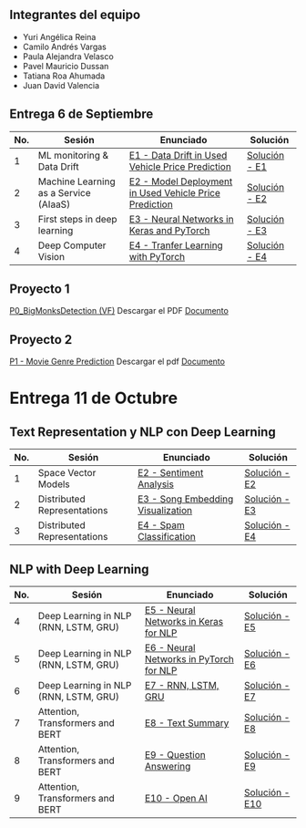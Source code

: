 ## Integrantes del equipo
- Yuri Angélica Reina
- Camilo Andrés Vargas
- Paula Alejandra Velasco
- Pavel Mauricio Dussan
- Tatiana Roa Ahumada
- Juan David Valencia

## Entrega 6 de Septiembre

| No. | Sesión    | Enunciado      | Solución           |
|-----|-------------|---------------|--------------------|
| 1   |  ML monitoring & Data Drift  | [E1 - Data Drift in Used Vehicle Price Prediction](https://github.com/sergiomora03/AdvancedTopicsAnalytics/blob/main/exercises/E2-UsedVehiclePricePredictionDrift.ipynb) | [Solución - E1](https://github.com/Tatiana-Roaa/Topicos-Avanzados/blob/main/E1_Data_Drift_in_Used_Vehicle_Price_Prediction.ipynb) |
| 2   |   Machine Learning as a Service (AIaaS)   |   [E2 - Model Deployment in Used Vehicle Price Prediction](https://github.com/sergiomora03/AdvancedTopicsAnalytics/blob/main/exercises/E1-UsedVehiclePricePredictionDeployment.ipynb)            |      [Solución - E2](https://github.com/Tatiana-Roaa/Topicos-Avanzados/blob/main/E2_Model_Deployment_in_used_vehicle_price_prediction..ipynb)              |
| 3   |  First steps in deep learning  |  [E3 - Neural Networks in Keras and PyTorch](https://github.com/sergiomora03/AdvancedTopicsAnalytics/blob/main/exercises/E5-NeuralNetworksKeras.ipynb) |  [Solución - E3](https://github.com/Tatiana-Roaa/Topicos-Avanzados/blob/main/E3%20-%20Neural%20Networks%20in%20Keras_make_moons.ipynb)  |
| 4   |   Deep Computer Vision   | [E4 - Tranfer Learning with PyTorch](https://github.com/sergiomora03/AdvancedTopicsAnalytics/blob/main/exercises/E4-PretrainedModelsPytorch.ipynb)   |      [Solución - E4](https://github.com/Tatiana-Roaa/Topicos-Avanzados/blob/main/E4_PretrainedModelsPytorch_modelo_simple.ipynb)              |

## Proyecto 1
[P0_BigMonksDetection (VF)](https://github.com/Tatiana-Roaa/Topicos-Avanzados/blob/9c6dd83a0eb735e8e398d31242fa1e45aee2b080/P0_BigMonksDetection%20(VF).ipynb)
Descargar el PDF [Documento](https://github.com/Tatiana-Roaa/Topicos-Avanzados/blob/main/Proyecto%201%20-%20Frailejon%20Detection/Proyecto%20%231%20-%20Frailejon%20Detection%20-%20T%C3%B3picos%20Avanzados.pdf)

## Proyecto 2

[P1 - Movie Genre Prediction](https://github.com/Tatiana-Roaa/Topicos-Avanzados/blob/main/Proyecto%202%20-%20MovieGenrePrediction/P1_MovieGenrePrediction%20(VF).ipynb) Descargar el pdf
[Documento](https://github.com/Tatiana-Roaa/Topicos-Avanzados/blob/main/Proyecto%202%20-%20MovieGenrePrediction/P1%20-%20MovieGenrePrediction.pdf)

# Entrega 11 de Octubre
## Text Representation y NLP con Deep Learning

| No. | Sesión                                                 | Enunciado                                                                 | Solución             |
|-----|--------------------------------------------------------|---------------------------------------------------------------------------|----------------------|
| 1   | Space Vector Models                                    | [E2 - Sentiment Analysis](https://github.com/sergiomora03/AdvancedTopicsAnalytics/blob/main/exercises/E1-SentimentPrediction.ipynb)                                              | [Solución - E2](#)   |
| 2   | Distributed Representations                            | [E3 - Song Embedding Visualization](https://github.com/sergiomora03/AdvancedTopicsAnalytics/blob/main/exercises/E3-SongEmbeddingsVisualization.ipynb)                                    | [Solución - E3](#)   |
| 3   | Distributed Representations                  | [E4 - Spam Classification](https://github.com/sergiomora03/AdvancedTopicsAnalytics/blob/main/exercises/E4-SpamClassification.ipynb)                                | [Solución - E4](https://github.com/Tatiana-Roaa/Topicos-Avanzados/blob/main/Talleres%20-%20Entrega%202/E4_SpamClassification.ipynb)   |

## NLP with Deep Learning

| No. | Sesión                                   | Enunciado                                                          | Solución             |
|-----|------------------------------------------|--------------------------------------------------------------------|----------------------|
| 4   | Deep Learning in NLP (RNN, LSTM, GRU)    | [E5 - Neural Networks in Keras for NLP](https://github.com/sergiomora03/AdvancedTopicsAnalytics/blob/main/exercises/E5-NeuralNetworksKerasNLP.ipynb)                         | [Solución - E5](#)   |
| 5   | Deep Learning in NLP (RNN, LSTM, GRU)    | [E6 - Neural Networks in PyTorch for NLP](https://github.com/sergiomora03/AdvancedTopicsAnalytics/blob/main/exercises/E5-NeuralNetworksPyTorchNLP.ipynb)                       | [Solución - E6](#)   |
| 6   | Deep Learning in NLP (RNN, LSTM, GRU)    | [E7 - RNN, LSTM, GRU](https://github.com/sergiomora03/AdvancedTopicsAnalytics/blob/main/exercises/E6-RNN_LSTM_GRU.ipynb)                                           | [Solución - E7](#)   |
| 7   | Attention, Transformers and BERT         | [E8 - Text Summary](https://github.com/sergiomora03/AdvancedTopicsAnalytics/blob/main/exercises/E7-TextSummary.ipynb)                                             | [Solución - E8](#)   |
| 8   | Attention, Transformers and BERT         | [E9 - Question Answering](https://github.com/sergiomora03/AdvancedTopicsAnalytics/blob/main/exercises/E8-QuestionAnswer.ipynb)                                       | [Solución - E9](#)   |
| 9   | Attention, Transformers and BERT         | [E10 - Open AI]([#](https://github.com/sergiomora03/AdvancedTopicsAnalytics/blob/main/exercises/E9-OpenAI.ipynb))                                                 | [Solución - E10](https://github.com/Tatiana-Roaa/Topicos-Avanzados/blob/main/Talleres%20-%20Entrega%202/E10_OpenAI.ipynb)  |



